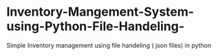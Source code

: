 # Inventory-Mangement-System-using-Python-File-Handeling-
Simple Inventory management using file handeling ( json files) in python
